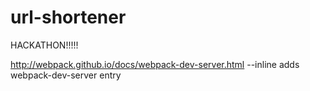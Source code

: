 # url-shortener

HACKATHON!!!!!

http://webpack.github.io/docs/webpack-dev-server.html
--inline adds webpack-dev-server entry
